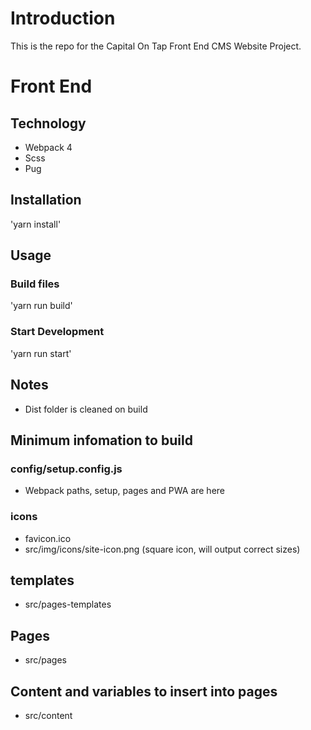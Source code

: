 # Introduction 
This is the repo for the Capital On Tap Front End CMS Website Project.

# Front End

## Technology

- Webpack 4
- Scss
- Pug

## Installation

'yarn install'

## Usage

### Build files

'yarn run build'

### Start Development

'yarn run start'

## Notes

- Dist folder is cleaned on build

## Minimum infomation to build

### config/setup.config.js

- Webpack paths, setup, pages and PWA are here

### icons

- favicon.ico
- src/img/icons/site-icon.png (square icon, will output correct sizes)

## templates

- src/pages-templates

## Pages

- src/pages

## Content and variables to insert into pages

- src/content
